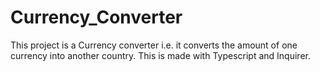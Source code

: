 # Currency_Converter
This project is a Currency converter i.e. it converts the amount of one currency into another country. This is made with Typescript and Inquirer.
